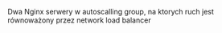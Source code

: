 Dwa Nginx serwery w autoscalling group, na ktorych ruch jest równoważony przez network load balancer
